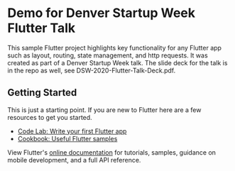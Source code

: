 # Demo for Denver Startup Week Flutter Talk

This sample Flutter project highlights key functionality for any Flutter app such as layout, routing, state management, and http requests. It was created as part of a Denver Startup Week talk. The slide deck for the talk is in the repo as well, see DSW-2020-Flutter-Talk-Deck.pdf.

## Getting Started

This is just a starting point. If you are new to Flutter here are a few resources to get you started.

- [Code Lab: Write your first Flutter app](https://flutter.dev/docs/get-started/codelab)
- [Cookbook: Useful Flutter samples](https://flutter.dev/docs/cookbook)

View Flutter's [online documentation](https://flutter.dev/docs) for tutorials,
samples, guidance on mobile development, and a full API reference.
